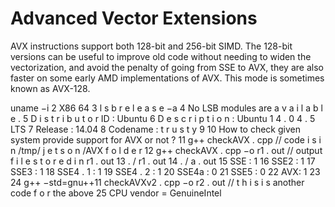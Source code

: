 # Advanced Vector Extensions

AVX instructions support both 128-bit and 256-bit SIMD. The 128-bit versions 
can be useful to improve old code without needing to widen the vectorization, 
and avoid the penalty of going from SSE to AVX, they are 
also faster on some early AMD implementations of AVX. This mode is 
sometimes known as AVX-128.

uname  −i
2                 X86  64
3                  l s b   r e l e a s e   −a
4                 No  LSB   modules   are    a v a i l a b l e .
5                  D i s t r i b u t o r   ID :           Ubuntu
6                  D e s c r i p t i o n :           Ubuntu   1 4 . 0 4 . 5   LTS
7                  Release :           14.04
8                 Codename :           t r u s t y
9
10                 How   to   check   given  system provide support for   AVX  or   not ?
11                 g++  checkAVX . cpp     //      code    i s    i n   /tmp/ j e t s o n /AVX   f o l d e r
12                 g++  checkAVX . cpp  −o   r1 . out      //   output    f i l e    s t o r e d    i n   r1 . out
13                  . / r1 . out
14                  . / a . out
15                 SSE : 1
16                 SSE2 : 1
17                 SSE3 : 1
18                 SSE4 . 1 : 1
19                 SSE4 . 2 : 1
20                 SSE4a : 0
21                 SSE5 : 0
22                AVX: 1
23
24	g++ −std=gnu++11     checkAVXv2 . cpp  −o   r2 . out      //   t h i s    i s another   code   f o r   the   above
25                CPU  vendor  =   GenuineIntel


